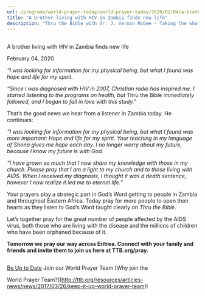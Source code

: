 ```yaml
---
url: /programs/world-prayer-today/world-prayer-today/2020/02/04/a-brother-living-with-hiv-in-zambia-finds-new-life
title: "A brother living with HIV in Zambia finds new life"
description: "Thru the Bible with Dr. J. Vernon McGee - Taking the whole Word to the whole world"
---
```







## 
 A brother living with HIV in Zambia finds new life


February 04, 2020




*“I was looking for information for my physical being, but what I found was hope and life for my spirit.*


*“Since l was diagnosed with HIV in 2007, Christian radio has inspired me. I started listening to the programs on health, but* Thru the Bible *immediately followed, and I began to fall in love with this study.”*


That’s the good news we hear from a listener in Zambia today. He continues:


*“I was looking for information for my physical being, but what I found was more important: Hope and life for my spirit. Your teaching in my language of Shona gives me hope each day. I no longer worry about my future, because I know my future is with God.* 


*“I have grown so much that I now share my knowledge with those in my church. Please pray that I am a light to my church and to those living with AIDS. When I received my diagnosis, I thought it was a death sentence, however I now realize it led me to eternal life.”*


Your prayers play a strategic part in God’s Word getting to people in Zambia and throughout Eastern Africa. Today pray for more people to open their hearts as they listen to God’s Word taught clearly on *Thru the Bible*. 


Let’s together pray for the great number of people affected by the AIDS virus, both those who are living with the disease and the millions of children who have been orphaned because of it. 


**Tomorrow we pray our way across Eritrea. Connect with your family and friends and invite them to join us here at TTB.org/pray.**







## 




[Be Up to Date](http://feeds.feedburner.com/WorldPrayerToday "World Prayer Today RSS Feed")
Join our World Prayer Team
[Why join the  

World Prayer Team?](http://ttb.org/resources/articles-news/news/2017/03/26/keep-it-up-world-prayer-team!)




